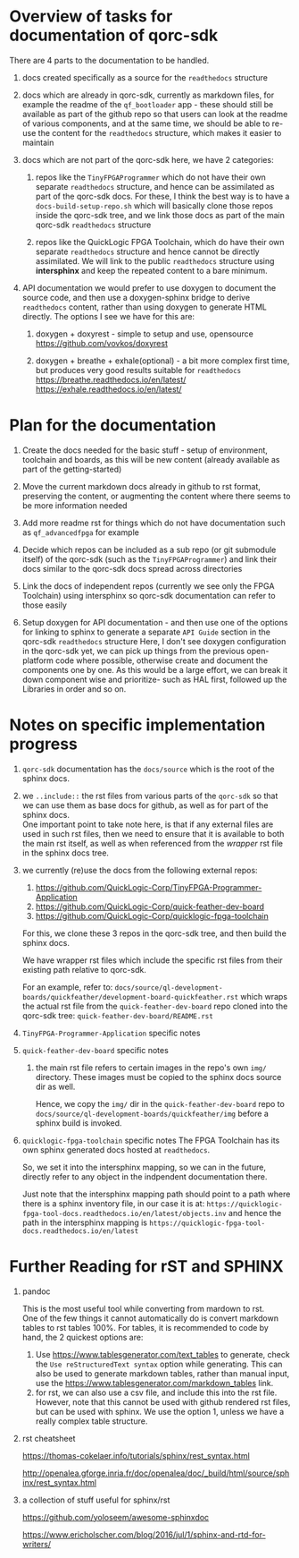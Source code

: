 # Overview of tasks for documentation of qorc-sdk

There are 4 parts to the documentation to be handled.

1. docs created specifically as a source for the `readthedocs` structure

2. docs which are already in qorc-sdk, currently as markdown files, for example the readme of the `qf_bootloader` app - these should still be available as part of the github repo so that users can look at the readme of various components, and at the same time, we should be able to re-use the content for the `readthedocs` structure, which makes it easier to maintain

3. docs which are not part of the qorc-sdk
   here, we have 2 categories:
   1. repos like the `TinyFPGAProgrammer` which do not have their own separate `readthedocs` structure, and hence can be assimilated as part of the qorc-sdk docs.
   For these, I think the best way is to have a `docs-build-setup-repo.sh` which will basically clone those repos inside the qorc-sdk tree, and we link those docs as part of the main qorc-sdk `readthedocs` structure

   2. repos like the QuickLogic FPGA Toolchain, which do have their own separate `readthedocs` structure and hence cannot be directly assimilated. We will link to the public `readthedocs` structure using **intersphinx** and keep the repeated content to a bare minimum.
   
4. API documentation
   we would prefer to use doxygen to document the source code, and then use a doxygen-sphinx bridge to derive `readthedocs` content, rather than using doxygen to generate HTML directly.
   The options I see we have for this are:
   1. doxygen + doxyrest - simple to setup and use, opensource
      https://github.com/vovkos/doxyrest

   2. doxygen + breathe + exhale(optional) - a bit more complex first time, but produces very good results suitable for `readthedocs`
   https://breathe.readthedocs.io/en/latest/
   https://exhale.readthedocs.io/en/latest/

   
# Plan for the documentation

1. Create the docs needed for the basic stuff - setup of environment, toolchain and boards, as this will be new content (already available as part of the getting-started)

2. Move the current markdown docs already in github to rst format, preserving the content, or augmenting the content where there seems to be more information needed

3. Add more readme rst for things which do not have documentation such as `qf_advancedfpga` for example

4. Decide which repos can be included as a sub repo (or git submodule itself) of the qorc-sdk (such as the `TinyFPGAProgrammer`) and link their docs similar to the qorc-sdk docs spread across directories

5. Link the docs of independent repos (currently we see only the FPGA Toolchain) using intersphinx so qorc-sdk documentation can refer to those easily

6. Setup doxygen for API documentation - and then use one of the options for linking to sphinx to generate a separate `API Guide` section in the qorc-sdk `readthedocs` structure
   Here, I don't see doxygen configuration in the qorc-sdk yet, we can pick up things from the previous open-platform code where possible, otherwise create and document the components one by one.
   As this would be a large effort, we can break it down component wise and prioritize- such as HAL first, followed up the Libraries in order and so on.

# Notes on specific implementation progress

1. `qorc-sdk` documentation has the `docs/source` which is the root of the sphinx docs.

2. we `..include::` the rst files from various parts of the `qorc-sdk` so that we can use them as base docs for github, as well as for part of the sphinx docs.  
   One important point to take note here, is that if any external files are used in such rst files, then we need to ensure that it is available to both the main rst itself, as well as when referenced from the *wrapper* rst file in the sphinx docs tree.

3. we currently (re)use the docs from the following external repos:
   1. https://github.com/QuickLogic-Corp/TinyFPGA-Programmer-Application
   2. https://github.com/QuickLogic-Corp/quick-feather-dev-board
   3. https://github.com/QuickLogic-Corp/quicklogic-fpga-toolchain

   For this, we clone these 3 repos in the qorc-sdk tree, and then build the sphinx docs.

   We have wrapper rst files which include the specific rst files from their existing path relative to qorc-sdk.

   For an example, refer to: `docs/source/ql-development-boards/quickfeather/development-board-quickfeather.rst` which wraps the actual rst file from the `quick-feather-dev-board` repo cloned into the qorc-sdk tree: `quick-feather-dev-board/README.rst`

4. `TinyFPGA-Programmer-Application` specific notes

5. `quick-feather-dev-board` specific notes
   1. the main rst file refers to certain images in the repo's own `img/` directory.
      These images must be copied to the sphinx docs source dir as well.

      Hence, we copy the `img/` dir in the `quick-feather-dev-board` repo to `docs/source/ql-development-boards/quickfeather/img` before a sphinx build is invoked.

6. `quicklogic-fpga-toolchain` specific notes
   The FPGA Toolchain has its own sphinx generated docs hosted at `readthedocs`.
   
   So, we set it into the intersphinx mapping, so we can in the future, directly refer to any object in the indpendent documentation there.

   Just note that the intersphinx mapping path should point to a path where there is a sphinx inventory file, in our case it is at: `https://quicklogic-fpga-tool-docs.readthedocs.io/en/latest/objects.inv` and hence the path in the intersphinx mapping is `https://quicklogic-fpga-tool-docs.readthedocs.io/en/latest`

# Further Reading for rST and SPHINX
1. pandoc

   This is the most useful tool while converting from mardown to rst.  
   One of the few things it cannot automatically do is convert markdown tables to rst tables 100%.
   For tables, it is recommended to code by hand, the 2 quickest options are:
   1. Use https://www.tablesgenerator.com/text_tables to generate, check the `Use reStructuredText syntax` option while generating.
      This can also be used to generate markdown tables, rather than manual input, use the https://www.tablesgenerator.com/markdown_tables link.
   2. for rst, we can also use a csv file, and include this into the rst file. However, note that this cannot be used with github rendered rst files, but can be used with sphinx. We use the option 1, unless we have a really complex table structure.
   
2. rst cheatsheet

   https://thomas-cokelaer.info/tutorials/sphinx/rest_syntax.html
   
   http://openalea.gforge.inria.fr/doc/openalea/doc/_build/html/source/sphinx/rest_syntax.html
   
3. a collection of stuff useful for sphinx/rst

   https://github.com/yoloseem/awesome-sphinxdoc
   
   https://www.ericholscher.com/blog/2016/jul/1/sphinx-and-rtd-for-writers/
   
   
   

